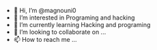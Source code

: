 - 👋 Hi, I’m @magnouni0
- 👀 I’m interested in Programing and hacking
- 🌱 I’m currently learning Hacking and programing
- 💞️ I’m looking to collaborate on ...
- 📫 How to reach me ...

<!---
magnouni0/magnouni0 is a ✨ special ✨ repository because its `README.md` (this file) appears on your GitHub profile.
You can click the Preview link to take a look at your changes.
--->
